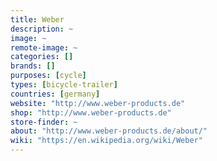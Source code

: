 ```yaml
---
title: Weber
description: ~
image: ~
remote-image: ~
categories: []
brands: []
purposes: [cycle]
types: [bicycle-trailer]
countries: [germany]
website: "http://www.weber-products.de"
shop: "http://www.weber-products.de"
store-finder: ~
about: "http://www.weber-products.de/about/"
wiki: "https://en.wikipedia.org/wiki/Weber"
---
```

